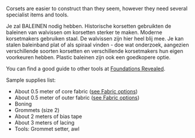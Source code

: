 Corsets are easier to construct than they seem, however they need several specialist items and tools.

Je zal BALEINEN nodig hebben. Historische korsetten gebruikten de baleinen van walvissen om korsetten sterker te maken. Moderne korsetmakers gebruiken staal. De walvissen zijn hier heel blij mee. Je kan stalen baleinband plat of als spiraal vinden - doe wat onderzoek, aangezien verschillende soorten korsetten en verschillende korsetmakers hun eigen voorkeuren hebben. Plastic baleinen zijn ook een goedkopere optie.

You can find a good guide to other tools at [Foundations Revealed](https://foundationsrevealed.com/).

Sample supplies list:

* About 0.5 meter of core fabric ([see Fabric options](/docs/patterns/cathrin/fabric))
* About 0.5 meter of outer fabric ([see Fabric options](/docs/patterns/cathrin/fabric))
* Boning
* Grommets (size 2)
* About 2 meters of bias tape
* About 3 meters of lacing
* Tools: Grommet setter, awl
